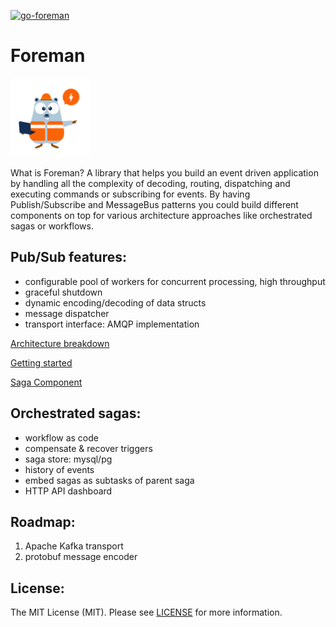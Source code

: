 [![go-foreman](https://circleci.com/gh/go-foreman/foreman.svg?style=shield)](https://app.circleci.com/pipelines/github/go-foreman)

# Foreman

<img src="docs/logo.png" width="25%" alt="logo"></img>

What is Foreman?  A library that helps you build an event driven application by handling all the complexity of decoding, routing, dispatching and executing commands or subscribing for events. By having Publish/Subscribe and MessageBus patterns you could build different components on top for various architecture approaches like orchestrated sagas or workflows.

## Pub/Sub features:

- configurable pool of workers for concurrent processing, high throughput
- graceful shutdown
- dynamic encoding/decoding of data structs
- message dispatcher
- transport interface: AMQP implementation

[Architecture breakdown](docs/Architecture%20breakdown.md)

[Getting started](docs/Getting%20started.md)

[Saga Component](docs/Saga%20component.md)

## Orchestrated sagas:

- workflow as code
- compensate & recover triggers
- saga store: mysql/pg
- history of events
- embed sagas as subtasks of parent saga
- HTTP API dashboard

## Roadmap:

1. Apache Kafka transport
2. protobuf message encoder

## License:

The MIT License (MIT). Please see [LICENSE](https://github.com/go-foreman/foreman/blob/master/LICENCE) for more information.
